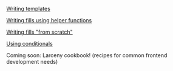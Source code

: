 [Writing templates](templates)

[Writing fills using helper functions](fills)

[Writing fills "from scratch"](fills)

[Using conditionals](conditionals)

Coming soon: Larceny cookbook! (recipes for common frontend development needs)
